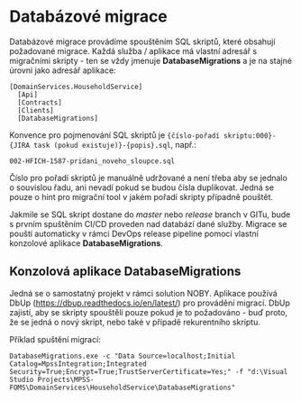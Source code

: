 ﻿# Databázové migrace
Databázové migrace provádíme spouštěním SQL skriptů, které obsahují požadované migrace.
Každá služba / aplikace má vlastní adresář s migračními skripty - ten se vždy jmenuje **DatabaseMigrations** a je na stajné úrovni jako adresář aplikace:
```
[DomainServices.HouseholdService]
  [Api]
  [Contracts]
  [Clients]
  [DatabaseMigrations]
```

Konvence pro pojmenování SQL skriptů je `{číslo-pořadí skriptu:000}-{JIRA task (pokud existuje)}-{popis}.sql`, např.:
```
002-HFICH-1587-pridani_noveho_sloupce.sql
```
Číslo pro pořadí skriptů je manuálně udržované a není třeba aby se jednalo o souvislou řadu, ani nevadí pokud se budou čísla duplikovat.
Jedná se pouze o hint pro migrační tool v jakém pořadí skripty případně pouštět.

Jakmile se SQL skript dostane do *master* nebo *release* branch v GITu, bude s prvním spuštěním CI/CD proveden nad databází dané služby.
Migrace se pouští automaticky v rámci DevOps release pipeline pomocí vlastní konzolové aplikace **DatabaseMigrations**.

## Konzolová aplikace DatabaseMigrations
Jedná se o samostatný projekt v rámci solution NOBY. Aplikace používá DbUp (https://dbup.readthedocs.io/en/latest/) pro provádění migrací.
DbUp zajistí, aby se skripty spouštěli pouze pokud je to požadováno - buď proto, že se jedná o nový skript, nebo také v případě rekurentního skriptu.

Příklad spuštění migrací:
```
DatabaseMigrations.exe -c "Data Source=localhost;Initial Catalog=MpssIntegration;Integrated Security=True;Encrypt=True;TrustServerCertificate=Yes;" -f "d:\Visual Studio Projects\MPSS-FOMS\DomainServices\HouseholdService\DatabaseMigrations"
```
